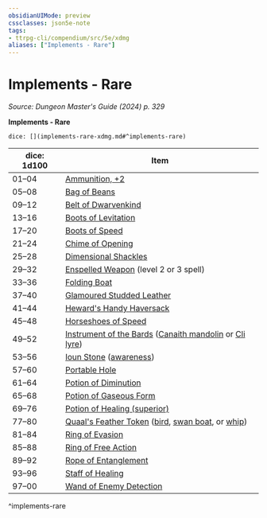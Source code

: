 ```yaml
---
obsidianUIMode: preview
cssclasses: json5e-note
tags:
- ttrpg-cli/compendium/src/5e/xdmg
aliases: ["Implements - Rare"]
---
```

# Implements - Rare
*Source: Dungeon Master's Guide (2024) p. 329* 

**Implements - Rare**

`dice: [](implements-rare-xdmg.md#^implements-rare)`

| dice: 1d100 | Item |
|-------------|------|
| 01–04 | [Ammunition, +2](3-Mechanics/CLI/items/2-ammunition-xdmg.md) |
| 05–08 | [Bag of Beans](3-Mechanics/CLI/items/bag-of-beans-xdmg.md) |
| 09–12 | [Belt of Dwarvenkind](3-Mechanics/CLI/items/belt-of-dwarvenkind-xdmg.md) |
| 13–16 | [Boots of Levitation](3-Mechanics/CLI/items/boots-of-levitation-xdmg.md) |
| 17–20 | [Boots of Speed](3-Mechanics/CLI/items/boots-of-speed-xdmg.md) |
| 21–24 | [Chime of Opening](3-Mechanics/CLI/items/chime-of-opening-xdmg.md) |
| 25–28 | [Dimensional Shackles](3-Mechanics/CLI/items/dimensional-shackles-xdmg.md) |
| 29–32 | [Enspelled Weapon](3-Mechanics/CLI/items/enspelled-weapon-xdmg.md) (level 2 or 3 spell) |
| 33–36 | [Folding Boat](3-Mechanics/CLI/items/folding-boat-xdmg.md) |
| 37–40 | [Glamoured Studded Leather](3-Mechanics/CLI/items/glamoured-studded-leather-xdmg.md) |
| 41–44 | [Heward's Handy Haversack](3-Mechanics/CLI/items/hewards-handy-haversack-xdmg.md) |
| 45–48 | [Horseshoes of Speed](3-Mechanics/CLI/items/horseshoes-of-speed-xdmg.md) |
| 49–52 | [Instrument of the Bards](3-Mechanics/CLI/items/instrument-of-the-bards-xdmg.md) ([Canaith mandolin](3-Mechanics/CLI/items/instrument-of-the-bards-canaith-mandolin-xdmg.md) or [Cli lyre](3-Mechanics/CLI/items/instrument-of-the-bards-cli-lyre-xdmg.md)) |
| 53–56 | [Ioun Stone](3-Mechanics/CLI/items/ioun-stone-xdmg.md) ([awareness](3-Mechanics/CLI/items/ioun-stone-awareness-xdmg.md)) |
| 57–60 | [Portable Hole](3-Mechanics/CLI/items/portable-hole-xdmg.md) |
| 61–64 | [Potion of Diminution](3-Mechanics/CLI/items/potion-of-diminution-xdmg.md) |
| 65–68 | [Potion of Gaseous Form](3-Mechanics/CLI/items/potion-of-gaseous-form-xdmg.md) |
| 69–76 | [Potion of Healing (superior)](3-Mechanics/CLI/items/potion-of-superior-healing-xdmg.md) |
| 77–80 | [Quaal's Feather Token](3-Mechanics/CLI/items/quaals-feather-token-xdmg.md) ([bird](3-Mechanics/CLI/items/quaals-feather-token-bird-xdmg.md), [swan boat](3-Mechanics/CLI/items/quaals-feather-token-swan-boat-xdmg.md), or [whip](3-Mechanics/CLI/items/quaals-feather-token-whip-xdmg.md)) |
| 81–84 | [Ring of Evasion](3-Mechanics/CLI/items/ring-of-evasion-xdmg.md) |
| 85–88 | [Ring of Free Action](3-Mechanics/CLI/items/ring-of-free-action-xdmg.md) |
| 89–92 | [Rope of Entanglement](3-Mechanics/CLI/items/rope-of-entanglement-xdmg.md) |
| 93–96 | [Staff of Healing](3-Mechanics/CLI/items/staff-of-healing-xdmg.md) |
| 97–00 | [Wand of Enemy Detection](3-Mechanics/CLI/items/wand-of-enemy-detection-xdmg.md) |
^implements-rare